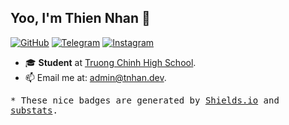 ## Yoo, I'm Thien Nhan 👋

[![GitHub](https://img.shields.io/badge/dynamic/json?url=https%3A%2F%2Fapi.swo.moe%2Fstats%2Fgithub%2Ftnhanx&query=count&color=181717&label=GitHub&labelColor=282c34&logo=github&suffix=+follows&cacheSeconds=3600)](https://github.com/tnhanx)
[![Telegram](https://img.shields.io/badge/dynamic/json?url=https%3A%2F%2Fapi.swo.moe%2Fstats%2Ftelegram%2Ftnhantl&query=count&color=2CA5E0&label=Telegram&labelColor=282c34&logo=telegram&suffix=+members&cacheSeconds=3600)](https://t.me/tnhantl)
[![Instagram](https://img.shields.io/badge/dynamic/json?url=https%3A%2F%2Fapi.swo.moe%2Fstats%2Finstagram%2Ftnhantl&query=count&color=282c34&label=Instagram&labelColor=d7417b&logo=instagram&logoColor=ffffff&suffix=+follows&cacheSeconds=3600)](https://instagram.com/tnhantl)


- 🎓 **Student** at [Truong Chinh High School](https://thpttruongchinh.hcm.edu.vn).
- 📫 Email me at: [admin@tnhan.dev](mailto:admin@tnhan.dev).

<samp>* These nice badges are generated by <a href="https://shields.io/">Shields.io</a> and <a href="https://github.com/spencerwooo/substats">substats</a>.</samp>
